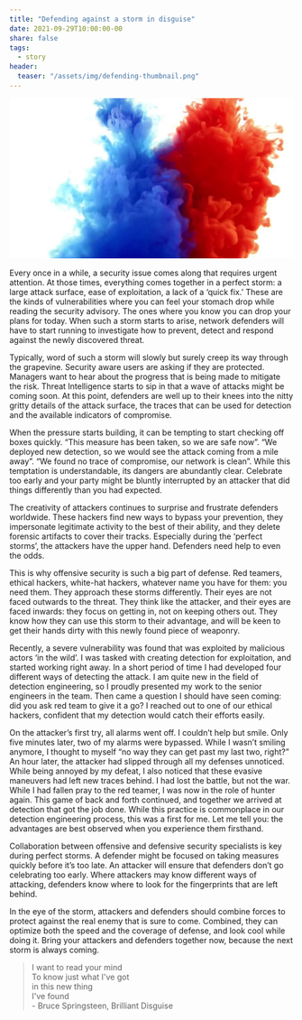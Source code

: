 ```yaml
---
title: "Defending against a storm in disguise"
date: 2021-09-29T10:00:00-00
share: false
tags:
  - story
header:
  teaser: "/assets/img/defending-thumbnail.png"
---
```


![thumbnail red and blue](/assets/img/defending-thumbnail.png)

Every once in a while, a security issue comes along that requires urgent attention. At those times, everything comes together in a perfect storm: a large attack surface, ease of exploitation, a lack of a ‘quick fix.’ These are the kinds of vulnerabilities where you can feel your stomach drop while reading the security advisory. The ones where you know you can drop your plans for today. When such a storm starts to arise, network defenders will have to start running to investigate how to prevent, detect and respond against the newly discovered threat.  

Typically, word of such a storm will slowly but surely creep its way through the grapevine. Security aware users are asking if they are protected. Managers want to hear about the progress that is being made to mitigate the risk. Threat Intelligence starts to sip in that a wave of attacks might be coming soon. At this point, defenders are well up to their knees into the nitty gritty details of the attack surface, the traces that can be used for detection and the available indicators of compromise. 

When the pressure starts building, it can be tempting to start checking off boxes quickly. “This measure has been taken, so we are safe now”. “We deployed new detection, so we would see the attack coming from a mile away”. “We found no trace of compromise, our network is clean”. While this temptation is understandable, its dangers are abundantly clear. Celebrate too early and your party might be bluntly interrupted by an attacker that did things differently than you had expected. 

The creativity of attackers continues to surprise and frustrate defenders worldwide. These hackers find new ways to bypass your prevention, they impersonate legitimate activity to the best of their ability, and they delete forensic artifacts to cover their tracks. Especially during the ‘perfect storms’, the attackers have the upper hand. Defenders need help to even the odds.

This is why offensive security is such a big part of defense. Red teamers, ethical hackers, white-hat hackers, whatever name you have for them: you need them. They approach these storms differently. Their eyes are not faced outwards to the threat. They think like the attacker, and their eyes are faced inwards: they focus on getting in, not on keeping others out. They know how they can use this storm to their advantage, and will be keen to get their hands dirty with this newly found piece of weaponry. 

Recently, a severe vulnerability was found that was exploited by malicious actors ‘in the wild’. I was tasked with creating detection for exploitation, and started working right away. In a short period of time I had developed four different ways of detecting the attack. I am quite new in the field of detection engineering, so I proudly presented my work to the senior engineers in the team. Then came a question I should have seen coming: did you ask red team to give it a go? I reached out to one of our ethical hackers, confident that my detection would catch their efforts easily.  

On the attacker’s first try, all alarms went off. I couldn’t help but smile. Only five minutes later, two of my alarms were bypassed. While I wasn’t smiling anymore, I thought to myself “no way they can get past my last two, right?” An hour later, the attacker had slipped through all my defenses unnoticed. While being annoyed by my defeat, I also noticed that these evasive maneuvers had left new traces behind. I had lost the battle, but not the war. While I had fallen pray to the red teamer, I was now in the role of hunter again. This game of back and forth continued, and together we arrived at detection that got the job done. While this practice is commonplace in our detection engineering process, this was a first for me. Let me tell you: the advantages are best observed when you experience them firsthand.

Collaboration between offensive and defensive security specialists is key during perfect storms. A defender might be focused on taking measures quickly before it’s too late. An attacker will ensure that defenders don’t go celebrating too early. Where attackers may know different ways of attacking, defenders know where to look for the fingerprints that are left behind. 

In the eye of the storm, attackers and defenders should combine forces to protect against the real enemy that is sure to come. Combined, they can optimize both the speed and the coverage of defense, and look cool while doing it. Bring your attackers and defenders together now, because the next storm is always coming. 


> I want to read your mind<br>
 To know just what I've got<br>
 in this new thing<br>
 I've found<br>
  \- Bruce Springsteen, Brilliant Disguise
